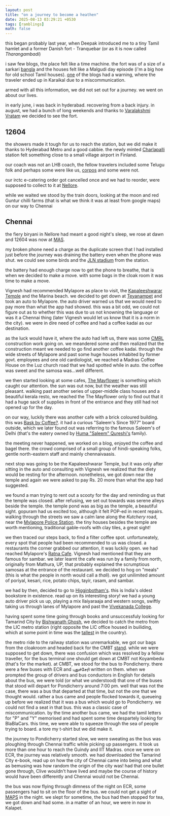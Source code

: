```yaml
---
layout: post
title: "on a journey to become a heathen"
date: 2025-08-13 03:29:21 +0530
tags: [ramblings]
math: false
---
```


this began probably last year, when Deepak introduced me to a tiny Tamil hamlet and a former Danish fort - Tranquebar (or as it is now called _Tharangambadi_)

i saw few blogs, the place felt like a time machine. the fort was of a size of a sarkari [bangla](https://en.wikipedia.org/wiki/Bungalow) and the houses felt like a Malgudi day episode (i'm a big hoe for old school Tamil houses). [one](https://travelshoebum.com/2017/11/15/danish-delight-in-india-tranquebar-tharangambadi/) of the blogs had a warning, where the traveler ended up in Karaikal due to a miscommunication.

armed with all this information, we did not set out for a journey. we went on about our lives.

in early june, i was back in hyderabad. recovering from a back injury. in august, we had a bunch of long weekends and thanks to [Varalakshmi Vratam](https://en.wikipedia.org/wiki/Varalakshmi_Vratam) we decided to see the fort.

## 12604

the showers made it tough for us to reach the station, but we did make it thanks to Hyderabad Metro and a good cabbie. the newly minted [Charlapalli](https://en.wikipedia.org/wiki/Charlapalli_railway_station) station felt something close to a small village airport in Finland.

our coach was not an LHB coach, the fellow travelers included some Telugu folk and perhaps some were like us, [corpos](https://cyberpunk.fandom.com/wiki/Corporate#:~:text=Corporates) and some were not.

our irctc e-catering order got cancelled once and we had to reorder, were supposed to collect to it at [Nellore](https://en.wikipedia.org/wiki/Nellore). 

while we waited we stood by the train doors, looking at the moon and red Guntur chilli farms (that is what we think it was at least from google maps) on our way to Chennai


## Chennai

the fiery biryani in Nellore had meant a good night's sleep, we rose at dawn and 12604 was now at [MAS](https://en.wikipedia.org/wiki/Chennai_Central_railway_station). 

my broken phone need a charge as the duplicate screen that I had installed just before the journey was draining the battery even when the phone was shut. we could see some birds and the [JLN stadium](https://en.wikipedia.org/wiki/Nehru_Stadium,_Chennai) from the station. 

the battery had enough charge now to get the phone to breathe, that is when we decided to make a move. with some bags in the cloak room it was time to make a move.

Vignesh had recommended Mylapore as place to visit, the [Kapaleeshwarar Temple](https://en.wikipedia.org/wiki/Kapaleeshwarar_Temple) and the Marina beach. we decided to get down at [Teyanampet](https://en.wikipedia.org/wiki/Teynampet) and took an auto to Mylapore. the auto driver warned us that we would need to pay more than what the app had showed. this was a bit odd, we could not figure out as to whether this was due to us not knowning the language or was it a Chennai thing (later Vignesh would let us know that it is a norm in the city). we were in dire need of coffee and had a coffee kadai as our destination.

as the luck would have it, where the auto had left us, there was some [CMRL](https://en.wikipedia.org/wiki/Chennai_Metro_Rail_Limited) construction work going on. we meandered some and then realized that the construction meant we needed to go find another coffee kadai. through the wide streets of Mylapore and past some huge houses inhabited by former govt. employees and one old cardiologist, we reached a Madras Coffee House on the Luz church road that we had spotted while in auto. the coffee was sweet and the samosa was...well different.

we then started looking at some cafes, [The Mayflower](https://maps.app.goo.gl/g7AkzX6BFMJWdKA27) is something which caught our attention. the sun was out now, but the weather was still pleasant. walking past another series of upper-middle class houses and a beautiful kerala resto, we reached the The Mayflower only to find out that it had a huge sack of supplies in front of the entrance and they still had not opened up for the day.

on our way, luckily there was another cafe with a brick coloured building. this was [Bask by Coffee?](https://maps.app.goo.gl/SWREYsc4H144H6Py7). it had a curious "Saleem's Since 1977" board outside, which we later found out was referring to the famous Saleem's of Delhi (that's the eatery owned by [Huma "Saleem" Qureshi's](https://en.wikipedia.org/wiki/Huma_Qureshi) family).

the meeting never happened, we worked on a blog, enjoyed the coffee and bagel there. the crowd comprised of a small group of hindi-speaking folks, gentle north-eastern staff and mainly chennaivaasis.

next stop was going to be the Kapaleeshwarar Temple, but it was only after sitting in the auto and consulting with Vignesh we realized that the diety would be resting for the afternoon. nonetheless, we got down near the temple and again we were asked to pay Rs. 20 more than what the app had suggested. 

we found a man trying to rent out a scooty for the day and reminding us that the temple was closed. after refusing, we set out towards was serene alleys beside the temple. the temple pond was as big as the temple, a beautiful sight. gopuram had us excited too, although it felt POP-ed in recent repairs. walking through the streets we saw a calm lane along the _Kutchery_ road, near the [Mylapore Police Station](https://maps.app.goo.gl/zhf8rZfRmUvkwzXR7). the tiny houses besides the temple are worth mentioning, traditional gable-roofs with clay tiles, a great sight!

we then traced our steps back, to find a filter coffee spot. unfortuneately, every spot that people had been recommended to us was closed. a restaurants the corner grabbed our attention, it was luckily open. we had reached Mylapore's [Ratna Cafe](https://en.wikipedia.org/wiki/Ratna_Cafe). Vignesh had mentioned that they are famous for sambar. we later learnt the cafe was run by a family from north, originally from Mathura, UP, that probably explained the scrumptious samosas at the entrance of the restaurant. we decided to hog on "meals" (this is what the people in north would call a _thali_). we got unilimited amount of poriyal, kesari, rice, potato chips, tayir, rasam, and sambar. 

we had by then, decided to go to [Higginbotham's](https://en.wikipedia.org/wiki/Higginbotham%27s). this is India's oldest bookstore in existence. read up on its interesting story! we had a young auto driver pick us up, playing a mix Ilaiyaraaja and western songs, swiftly taking us through lanes of Mylapore and past the [Vivekanada College](https://en.wikipedia.org/wiki/Ramakrishna_Mission_Vivekananda_College).

having spent some time going through books and unsuccessfuly looking for Tamarind City by [Bishwanath Ghosh](https://en.wikipedia.org/wiki/Bishwanath_Ghosh_(writer)), we decided to catch the metro from the LIC metro station (right opposite the LIC office housed in builiding, which at some point in time was the [tallest](https://en.wikipedia.org/wiki/LIC_Building) in the country). 

the metro ride to the railway station was unremarkable, we got our bags from the cloakroom and headed back for the CMBT [stand](https://en.wikipedia.org/wiki/Chennai_Mofussil_Bus_Terminus). while we were supposed to get down, there was confusion which was resolved by a fellow traveller, for the bus terminal one should get down at CMBT not Koyambedu (that's for the market). at CMBT, we stood for the bus to Pondicherry. there were a few buses with ECR and புதுச்சேரி written on them. when we prompted the group of drivers and bus conductors in English for details about the bus, we were told (or what we understood) that one of the buses that stood will depart for Pondicherry around 7:00 pm. well that was not the case, there was a bus that departed at that time, but not the one that we thought would. rather a bus came and people flocked towards it, queueing up before we realized that it was a bus which would go to Pondicherry. we could not find a seat in that bus. this was a classic case of miscommunication. by the time another bus came, we had the tamil letters for "P" and "Y" memorised and had spent some time despartely looking for BlaBlaCars. this time, we were able to squeeze through the sea of people trying to board. a tore my t-shirt but we did make it. 

the journey to Pondicherry started slow, we were sweating as the bus was ploughing through Chennai traffic while picking up passengers. it took us more than one hour to reach the Guindy and IIT Madras. once we were on ECR, the journey was relatively smooth. we had downloaded the Tamarind City e-book, read up on how the city of Chennai came into being and what as bemusing was how random the origin of the city was! had that one bullet gone through, Clive wouldn't have lived and maybe the course of history would have been differently and Chennai would not be Chennai. 

the bus was now flying through dimness of the night on ECR, some passengers had to sit on the floor of the bus. we could not get a sight of [MAPS](https://en.wikipedia.org/wiki/Madras_Atomic_Power_Station) in the night. we slept for sometime, the bus had then stopped for tea, we got down and had some. in a matter of an hour, we were in now in Kalapet. 




